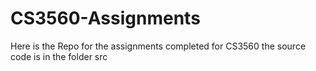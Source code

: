 # CS3560-Assignments
 Here is the Repo for the assignments completed for CS3560
 the source code is in the folder src
